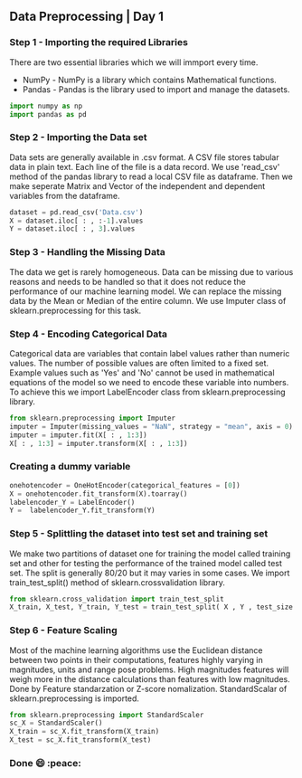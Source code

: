 ## Data Preprocessing | Day 1

### Step 1 - Importing the required Libraries
  There are two essential libraries which we will immport every time.
  * NumPy - NumPy is a library which contains Mathematical functions.
  * Pandas - Pandas is the library used to import and manage the datasets.

  ```Python
  import numpy as np
  import pandas as pd
  ```
  
### Step 2 - Importing the Data set
  Data sets are generally available in .csv format. A CSV file stores tabular data in plain text. Each line of the file is a data record.   We use 'read_csv' method of the pandas library to read a local CSV file as dataframe. Then we make seperate Matrix and Vector of the independent and dependent variables from the dataframe.
  
  ```python
dataset = pd.read_csv('Data.csv')
X = dataset.iloc[ : , :-1].values
Y = dataset.iloc[ : , 3].values
```

### Step 3 - Handling the Missing Data
  The data we get is rarely homogeneous. Data can be missing due to various reasons and needs to be handled so that it does not reduce the performance of our machine learning model. We can replace the missing data by the Mean or Median of the entire column. We use Imputer class of sklearn.preprocessing for this task. 

### Step 4 - Encoding Categorical Data
  Categorical data are variables that contain label values rather than numeric values. The number of possible values are often limited to a fixed set. Example values such as 'Yes' and 'No' cannot be used in mathematical equations of the model so we need to encode these variable into numbers. To achieve this we import LabelEncoder class from sklearn.preprocessing library.

```python
from sklearn.preprocessing import Imputer
imputer = Imputer(missing_values = "NaN", strategy = "mean", axis = 0)
imputer = imputer.fit(X[ : , 1:3])
X[ : , 1:3] = imputer.transform(X[ : , 1:3])
```

### Creating a dummy variable

```python
onehotencoder = OneHotEncoder(categorical_features = [0])
X = onehotencoder.fit_transform(X).toarray()
labelencoder_Y = LabelEncoder()
Y =  labelencoder_Y.fit_transform(Y)
```

### Step 5 - Splittling the dataset into test set and training set
  We make two partitions of dataset one for training the model called training set and other for testing the performance of the trained model called test set. The split is generally 80/20 but it may varies in some cases. We import train_test_split() method of sklearn.crossvalidation library.

```python
from sklearn.cross_validation import train_test_split
X_train, X_test, Y_train, Y_test = train_test_split( X , Y , test_size = 0.2, random_state = 0)
```

### Step 6 - Feature Scaling 
  Most of the machine learning algorithms use the Euclidean distance between two points in their computations, features highly varying in magnitudes, units and range pose problems. High magnitudes features will weigh more in the distance calculations than features with low magnitudes. Done by Feature standarzation or Z-score nomalization. StandardScalar of sklearn.preprocessing is imported.

```python
from sklearn.preprocessing import StandardScaler
sc_X = StandardScaler()
X_train = sc_X.fit_transform(X_train)
X_test = sc_X.fit_transform(X_test)
```

### Done :smile:  :peace:
